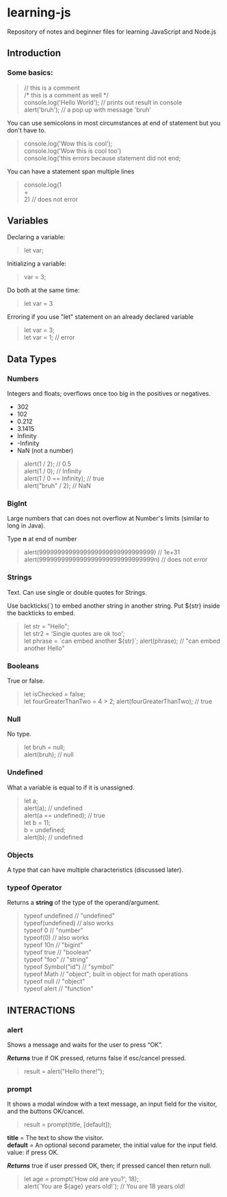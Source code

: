 # learning-js
Repository of notes and beginner files for learning JavaScript and Node.js 

## Introduction

### Some basics:
> // this is a comment\
> /* this is a comment as well */\
> console.log('Hello World'); // prints out result in console\
> alert('bruh'); // a pop up with message 'bruh'

You can use semicolons in most circumstances at end of statement but you don't have to.

> console.log('Wow this is cool');\
> console.log('Wow this is cool too')\
> console.log('this errors because statement did not end;

You can have a statement span multiple lines

> console.log(1\
> +\
> 2)  // does not error

## Variables

Declaring a variable:
> let var;

Initializing a variable:
> var = 3;

Do both at the same time:
> let var = 3

Erroring if you use "let" statement on an already declared variable
> let var = 3;\
> let var = 1; // error

## Data Types
### Numbers
Integers and floats; overflows once too big in the positives or negatives.
- 302
- 102
- 0.212 
- 3.1415 
- Infinity
- -Infinity
- NaN (not a number)

> alert(1 / 2); // 0.5\
> alert(1 / 0); // Infinity\
> alert(1 / 0 == Infinity); // true\
> alert("bruh" / 2); // NaN

### BigInt
Large numbers that can does not overflow at Number's limits (similar to long in Java). 

Type **n** at end of number

> alert(9999999999999999999999999999999) // 1e+31\
> alert(9999999999999999999999999999999n) // does not error

### Strings
Text. Can use single or double quotes for Strings.

Use backticks(`) to embed another string in another string. Put ${str} inside the backticks to embed.

> let str = "Hello";\
> let str2 = 'Single quotes are ok too';\
> let phrase = \`can embed another ${str}`;
> alert(phrase);  // "can embed another Hello"

### Booleans
True or false.

> let isChecked = false;\
> let fourGreaterThanTwo = 4 > 2;
> alert(fourGreaterThanTwo); // true

### Null
No type.

> let bruh = null;\
> alert(bruh); // null

### Undefined
What a variable is equal to if it is unassigned.

> let a;\
> alert(a); // undefined\
> alert(a == undefined); // true\
> let b = 11;\
> b = undefined;\
> alert(b); // undefined

### Objects
A type that can have multiple characteristics (discussed later).

### typeof Operator
Returns a **string** of the type of the operand/argument.

> typeof undefined // "undefined"\
> typeof(undefined) // also works\
> typeof 0 // "number"\
> typeof(0) // also works\
> typeof 10n // "bigint"\
> typeof true // "boolean"\
> typeof "foo" // "string"\
> typeof Symbol("id") // "symbol"\
> typeof Math // "object"; built in object for math operations\
> typeof null // "object" \
> typeof alert // "function"

## INTERACTIONS

### alert
Shows a message and waits for the user to press “OK”.

***Returns*** true if OK pressed, returns false if esc/cancel pressed.

>  result = alert("Hello there!");

### prompt

It shows a modal window with a text message, an input field for the visitor, and the buttons OK/cancel.

> result = prompt(title, [default]);

**title** = The text to show the visitor.\
**default** = An optional second parameter, the initial value for the input field.
value: if press OK. 

***Returns*** true if user pressed OK, then; if pressed cancel then return null.

> let age = prompt('How old are you?', 18);\
> alert(\`You are ${age} years old!`); // You are 18 years old!
